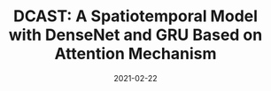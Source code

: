 ---
title: "DCAST: A Spatiotemporal Model with DenseNet and GRU Based on Attention Mechanism"
collection: publications
category: manuscripts
permalink: /publication/2021-10-01-paper-title-number-3
#excerpt: 'A study on applying deep learning techniques to road detection and centerline extraction, focusing on multi-task learning.'
date: 2021-02-22
#venue: '12'
slidesurl: 'https://github.com/xiachangxue/xfy.github.io/files/paper8.pdf'
paperurl: 'https://www.sciencedirect.com/science/article/pii/S092427162100112X'
bibtexurl: 'http://academicpages.github.io/files/bibtex8.bib'
citation: 'Xiong, Liyan, Zhang, Lei, Huang, Xiaohui, Yang, Xiaofei, Huang, Weichun, Zeng, Hui, Tang, Hong, DCAST: A Spatiotemporal Model with DenseNet and GRU Based on Attention Mechanism, Mathematical Problems in Engineering, 2021, 8867776, 12 pages, 2021.'
---